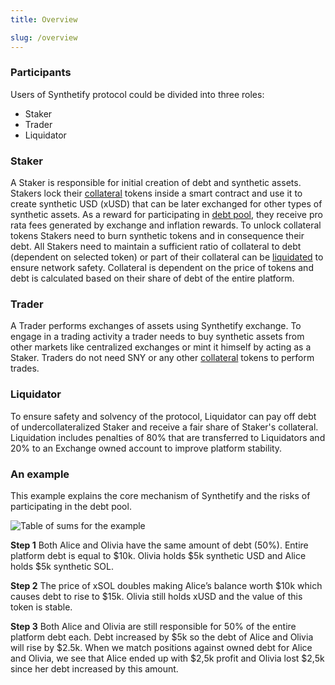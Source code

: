 ```yaml
---
title: Overview

slug: /overview
---
```


### Participants

Users of Synthetify protocol could be divided into three roles:

- Staker
- Trader
- Liquidator

### Staker

A Staker is responsible for initial creation of debt and synthetic assets. Stakers lock their [collateral](/docs/glossary#collateral) tokens inside a smart contract and use it to create synthetic USD (xUSD) that can be later exchanged for other types of synthetic assets. As a reward for participating in [debt pool](/docs/glossary#dept), they receive pro rata fees generated by exchange and inflation rewards. To unlock collateral tokens Stakers need to burn synthetic tokens and in consequence their debt. All Stakers need to maintain a sufficient ratio of collateral to debt (dependent on selected token) or part of their collateral can be [liquidated](/docs/glossary#liquidation) to ensure network safety. Collateral is dependent on the price of tokens and debt is calculated based on their share of debt of the entire platform.

### Trader

A Trader performs exchanges of assets using Synthetify exchange. To engage in a trading activity a trader needs to buy synthetic assets from other markets like centralized exchanges or mint it himself by acting as a Staker. Traders do not need SNY or any other [collateral](/docs/glossary#collateral) tokens to perform trades.

### Liquidator

To ensure safety and solvency of the protocol, Liquidator can pay off debt of undercollateralized Staker and receive a fair share of Staker's collateral. Liquidation includes penalties of 80% that are transferred to Liquidators and 20% to an Exchange owned account to improve platform stability.

### An example

This example explains the core mechanism of Synthetify and the risks of participating in the debt pool.

![Table of sums for the example](https://i.imgur.com/avSuATV.jpg)

**Step 1** Both Alice and Olivia have the same amount of debt (50%). Entire platform debt is equal to $10k. Olivia holds $5k synthetic USD and Alice holds $5k synthetic SOL.

**Step 2** The price of xSOL doubles making Alice’s balance worth $10k which causes debt to rise to $15k. Olivia still holds xUSD and the value of this token is stable.

**Step 3** Both Alice and Olivia are still responsible for 50% of the entire platform debt each. Debt increased by $5k so the debt of Alice and Olivia will rise by $2.5k. When we match positions against owned debt for Alice and Olivia, we see that Alice ended up with $2,5k profit and Olivia lost $2,5k since her debt increased by this amount.
